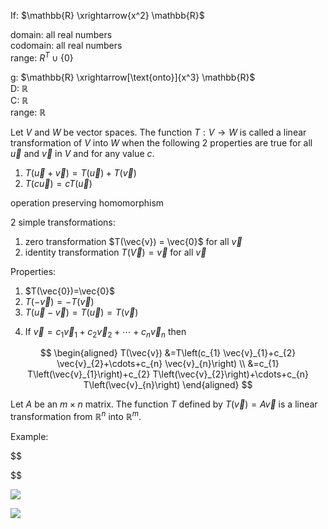 <!-- ![](!imgdir/ded8bb11e6d6aad5401fb73eddae697f2855d9f9.jpg) -->

If: $\mathbb{R} \xrightarrow{x^2} \mathbb{R}$

domain: all real numbers  
codomain: all real numbers  
range: $R^{T} \cup \{0\}$

g: $\mathbb{R} \xrightarrow[\text{onto}]{x^3} \mathbb{R}$  
D: $\mathbb{R}$  
C: $\mathbb{R}$  
range: $\mathbb{R}$

<!-- ![](!imgdir/335a769fc1799fa4ea934fec13bc1815af225b81.jpg) -->

Let $V$ and $W$ be vector spaces.
The function $T: V\rightarrow W$ is called a linear transformation of $V$ into $W$ when the following 2 properties are true for all $\vec{u}$ and $\vec{v}$ in $V$ and for any value $c$.

1. $T(\vec{u}+\vec{v})=T(\vec{u})+T(\vec{v})$
2. $T(c \vec{u})=c T(\vec{u})$

operation preserving homomorphism

<!-- ![](!imgdir/7328cb213ea228a0391257e665b63f205c9aee0e.jpg) -->

2 simple transformations:

1. zero transformation
    $T(\vec{v}) = \vec{0}$ for all $\vec{v}$
2. identity transformation
    $T(\vec{V})=\vec{v}$ for all $\vec{v}$

Properties:

1. $T(\vec{0})=\vec{0}$
2. $T(-\vec{v})=-T(\vec{v})$
3. $T(\vec{u}-\vec{v})=T(\vec{u})=T(\vec{v})$
<!-- ![](!imgdir/2b75df2c7323b8ffb1e929209690b352082cc8cf.jpg) -->
4. If $\vec{v}=c_{1} \vec{v}_{1}+c_{2} \vec{v}_{2}+\cdots+c_{n} \vec{v}_{n}$ then

$$
\begin{aligned}
T(\vec{v}) &=T\left(c_{1} \vec{v}_{1}+c_{2} \vec{v}_{2}+\cdots+c_{n} \vec{v}_{n}\right) \\
&=c_{1} T\left(\vec{v}_{1}\right)+c_{2} T\left(\vec{v}_{2}\right)+\cdots+c_{n} T\left(\vec{v}_{n}\right)
\end{aligned}
$$

Let $A$ be an $m\times n$ matrix. The function $T$ defined by $T(\vec{v})=A\vec{v}$ is a linear transformation from $\mathbb{R}^n$ into $\mathbb{R}^m$.



Example:

$$

$$

![](!imgdir/ec6593a009368ffdecbff6615d67f81e7b727305.jpg)

![](!imgdir/d2f2d8dcdb53c7ac74270931a2fcd01b91481073.jpg)
